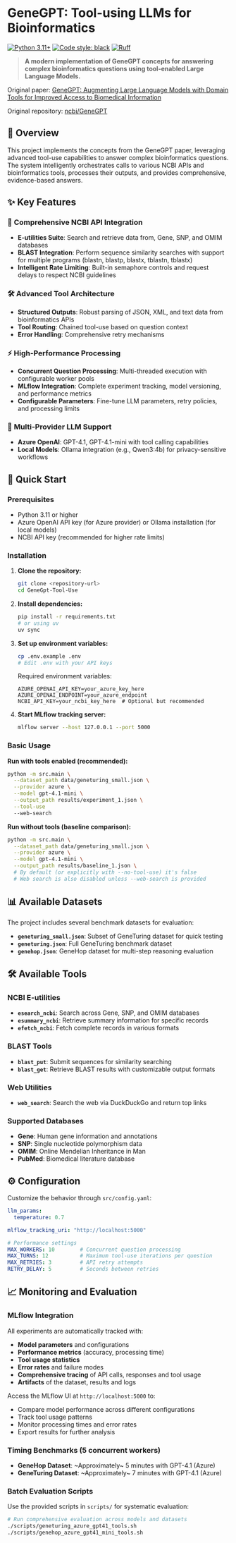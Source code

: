 # GeneGPT: Tool-using LLMs for Bioinformatics

[![Python 3.11+](https://img.shields.io/badge/python-3.11+-blue.svg)](https://www.python.org/downloads/)
[![Code style: black](https://img.shields.io/badge/code%20style-black-000000.svg)](https://github.com/psf/black)
[![Ruff](https://img.shields.io/endpoint?url=https://raw.githubusercontent.com/astral-sh/ruff/main/assets/badge/v2.json)](https://github.com/astral-sh/ruff)

> **A modern implementation of GeneGPT concepts for answering complex bioinformatics questions using tool-enabled Large Language Models.**

Original paper: [GeneGPT: Augmenting Large Language Models with Domain Tools for Improved Access to Biomedical Information](https://arxiv.org/abs/2304.09667)

Original repository: [ncbi/GeneGPT](https://github.com/ncbi/GeneGPT/)

## 🧬 Overview

This project implements the concepts from the GeneGPT paper, leveraging advanced tool-use capabilities to answer complex bioinformatics questions. The system intelligently orchestrates calls to various NCBI APIs and bioinformatics tools, processes their outputs, and provides comprehensive, evidence-based answers.

## ✨ Key Features

### 🔧 **Comprehensive NCBI API Integration**
- **E-utilities Suite**: Search and retrieve data from, Gene, SNP, and OMIM databases
- **BLAST Integration**: Perform sequence similarity searches with support for multiple programs (blastn, blastp, blastx, tblastn, tblastx)
- **Intelligent Rate Limiting**: Built-in semaphore controls and request delays to respect NCBI guidelines

### 🛠️ **Advanced Tool Architecture**
- **Structured Outputs**: Robust parsing of JSON, XML, and text data from bioinformatics APIs 
- **Tool Routing**: Chained tool-use based on question context
- **Error Handling**: Comprehensive retry mechanisms

### ⚡ **High-Performance Processing**
- **Concurrent Question Processing**: Multi-threaded execution with configurable worker pools
- **MLflow Integration**: Complete experiment tracking, model versioning, and performance metrics
- **Configurable Parameters**: Fine-tune LLM parameters, retry policies, and processing limits

### 🔄 **Multi-Provider LLM Support**
- **Azure OpenAI**: GPT-4.1, GPT-4.1-mini with tool calling capabilities
- **Local Models**: Ollama integration (e.g., Qwen3:4b) for privacy-sensitive workflows

## 🚀 Quick Start

### Prerequisites

- Python 3.11 or higher
- Azure OpenAI API key (for Azure provider) or Ollama installation (for local models)
- NCBI API key (recommended for higher rate limits)

### Installation

1. **Clone the repository:**
   ```bash
   git clone <repository-url>
   cd GeneGpt-Tool-Use
   ```

2. **Install dependencies:**
   ```bash
   pip install -r requirements.txt
   # or using uv
   uv sync
   ```

3. **Set up environment variables:**
   ```bash
   cp .env.example .env
   # Edit .env with your API keys
   ```

   Required environment variables:
   ```env
   AZURE_OPENAI_API_KEY=your_azure_key_here
   AZURE_OPENAI_ENDPOINT=your_azure_endpoint
   NCBI_API_KEY=your_ncbi_key_here  # Optional but recommended
   ```

4. **Start MLflow tracking server:**
   ```bash
   mlflow server --host 127.0.0.1 --port 5000
   ```

### Basic Usage

**Run with tools enabled (recommended):**
```bash
python -m src.main \
  --dataset_path data/geneturing_small.json \
  --provider azure \
  --model gpt-4.1-mini \
  --output_path results/experiment_1.json \
  --tool-use
  --web-search
```

**Run without tools (baseline comparison):**
```bash
python -m src.main \
  --dataset_path data/geneturing_small.json \
  --provider azure \
  --model gpt-4.1-mini \
  --output_path results/baseline_1.json \
  # By default (or explicitly with --no-tool-use) it's false
  # Web search is also disabled unless --web-search is provided
```

## 📊 Available Datasets
The project includes several benchmark datasets for evaluation:

- **`geneturing_small.json`**: Subset of GeneTuring dataset for quick testing
- **`geneturing.json`**: Full GeneTuring benchmark dataset
- **`genehop.json`**: GeneHop dataset for multi-step reasoning evaluation

## 🛠️ Available Tools

### NCBI E-utilities
- **`esearch_ncbi`**: Search across Gene, SNP, and OMIM databases
- **`esummary_ncbi`**: Retrieve summary information for specific records
- **`efetch_ncbi`**: Fetch complete records in various formats

### BLAST Tools
- **`blast_put`**: Submit sequences for similarity searching
- **`blast_get`**: Retrieve BLAST results with customizable output formats

### Web Utilities
- **`web_search`**: Search the web via DuckDuckGo and return top links

### Supported Databases
- **Gene**: Human gene information and annotations
- **SNP**: Single nucleotide polymorphism data
- **OMIM**: Online Mendelian Inheritance in Man
- **PubMed**: Biomedical literature database

## ⚙️ Configuration

Customize the behavior through `src/config.yaml`:

```yaml
llm_params:
  temperature: 0.7

mlflow_tracking_uri: "http://localhost:5000"

# Performance settings
MAX_WORKERS: 10        # Concurrent question processing
MAX_TURNS: 12          # Maximum tool-use iterations per question
MAX_RETRIES: 3         # API retry attempts
RETRY_DELAY: 5         # Seconds between retries
```

## 📈 Monitoring and Evaluation

### MLflow Integration

All experiments are automatically tracked with:
- **Model parameters** and configurations
- **Performance metrics** (accuracy, processing time)
- **Tool usage statistics**
- **Error rates** and failure modes
- **Comprehensive tracing** of API calls, responses and tool usage
- **Artifacts** of the dataset, results and logs

Access the MLflow UI at `http://localhost:5000` to:
- Compare model performance across different configurations
- Track tool usage patterns
- Monitor processing times and error rates
- Export results for further analysis

### Timing Benchmarks (5 concurrent workers)

- **GeneHop Dataset**: ~Approximately~ 5 minutes with GPT-4.1 (Azure)
- **GeneTuring Dataset**: ~Approximately~ 7 minutes with GPT-4.1 (Azure)

### Batch Evaluation Scripts

Use the provided scripts in `scripts/` for systematic evaluation:

```bash
# Run comprehensive evaluation across models and datasets
./scripts/geneturing_azure_gpt41_tools.sh
./scripts/genehop_azure_gpt41_mini_tools.sh
```

